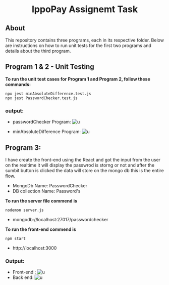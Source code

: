 <h1 align="center">
  IppoPay Assignemt Task
</h1>

## About
This repository contains three programs, each in its respective folder. Below are instructions on how to run unit tests for the first two programs and details about the third program.

## Program 1 & 2 - Unit Testing
**To run the unit test cases for Program 1 and Program 2, follow these commands:**
```
npx jest minAbsoluteDifference.test.js
npx jest PasswordChecker.test.js
```
### output:

* passwordChecker Program: ![u](../Output's/Program-1.png)

* minAbsoluteDifference Program: ![u](../Output's/Program-2.png)


## Program 3:

I have create the front-end using the React and got the input from the user on the realtime it will display the passwrod is storng or not and after the sumbit button is clicked the data will store on the mongo db this is the entire flow.

* MongoDb Name: PasswordChecker
* DB collection Name: Password's

**To run the server file commend is**
```
nodemon server.js
```

* mongodb://localhost:27017/passwordchecker

**To run the front-end commend is**
```
npm start
```
* http://localhost:3000

### Output:
* Front-end : ![u](../Output's/Program-3%20Front-End.png) 
* Back end: ![u](../Output's/Program-3%20Back-end.png)

